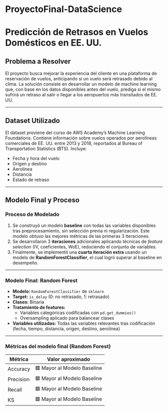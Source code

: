 # ProyectoFinal-DataScience

# Predicción de Retrasos en Vuelos Domésticos en EE. UU.

## Problema a Resolver

El proyecto busca mejorar la experiencia del cliente en una plataforma de reservación de vuelos, anticipando si un vuelo será retrasado debido al clima. La solución consiste en desarrollar un modelo de machine learning que, con base en los datos disponibles antes del vuelo, prediga si el mismo sufrirá un retraso al salir o llegar a los aeropuertos más transitados de EE. UU.

---

## Dataset Utilizado

El dataset proviene del curso de AWS Academy’s Machine Learning Foundations. Contiene información sobre vuelos operados por aerolíneas comerciales de EE. UU. entre 2013 y 2018, reportados al Bureau of Transportation Statistics (BTS). Incluye:

- Fecha y hora del vuelo
- Origen y destino
- Aerolínea
- Distancia
- Estado de retraso

---

## Modelo Final y Proceso

### Proceso de Modelado

1. Se construyó un modelo **baseline** con todas las variables disponibles tras preprocesamiento, sin selección previa ni regularización. Este modelo obtuvo las mejores métricas de las primeras 3 iteraciones.
2. Se desarrollaron 3 **iteraciones** adicionales aplicando técnicas de *feature selection* (IV, coeficientes, WoE), reduciendo el conjunto de variables.
3. Finalmente, se implementó una **cuarta iteración extra** usando un modelo de **RandomForestClassifier**, el cual logró superar al baseline en desempeño.

---

### Modelo Final: Random Forest

- **Modelo:** `RandomForestClassifier` de `sklearn`
- **Target:** `is_delay` (0: no retrasado, 1: retrasado)
- **Clases:** Binaria
- **Tratamiento de features:**
  - Variables categóricas codificadas con `pd.get_dummies()`
  - Oversampling aplicado para balancear clases
- **Variables utilizadas:** Todas las variables relevantes tras codificación (fecha, tiempo, distancia, origen, destino, aerolínea)
  
---

### Métricas del modelo final (Random Forest)

| Métrica    | Valor aproximado |
|------------|------------------|
| Accuracy   | 🟩 Mayor al Modelo Baseline |
| Precision  | 🟩 Mayor al Modelo Baseline |
| Recall     | 🟩 Mayor al Modelo Baseline |
| KS         | 🟩 Mayor al Modelo Baseline |

